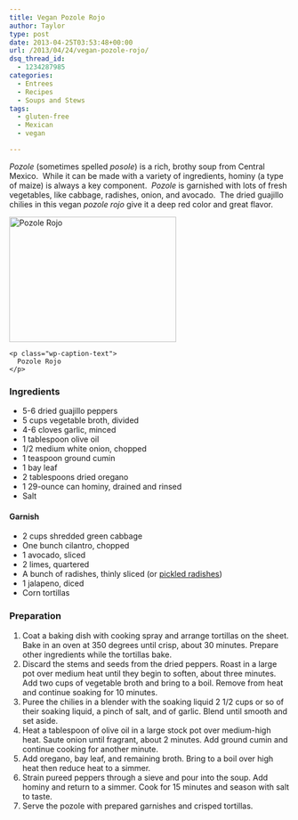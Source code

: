 ```yaml
---
title: Vegan Pozole Rojo
author: Taylor
type: post
date: 2013-04-25T03:53:48+00:00
url: /2013/04/24/vegan-pozole-rojo/
dsq_thread_id:
  - 1234287985
categories:
  - Entrees
  - Recipes
  - Soups and Stews
tags:
  - gluten-free
  - Mexican
  - vegan

---
```

<div id="recipe-ingredients">
  <p>
    <em>Pozole </em>(sometimes spelled <em>posole</em>) is a rich, brothy soup from Central Mexico.  While it can be made with a variety of ingredients, hominy (a type of maize) is always a key component.  <em>Pozole</em> is garnished with lots of fresh vegetables, like cabbage, radishes, onion, and avocado.  The dried guajillo chilies in this vegan <em>pozole rojo</em> give it a deep red color and great flavor.
  </p>
  
  <div id="attachment_3208" style="width: 310px" class="wp-caption alignright">
    <a href="{{% mediaroot %}}uploads/2013/04/P4243410.jpg" rel="lightbox[3203]"><img class="size-medium wp-image-3208" alt="Pozole Rojo" src="{{% mediaroot %}}uploads/2013/04/P4243410-300x225.jpg" width="300" height="225" srcset="{{% mediaroot %}}uploads/2013/04/P4243410-300x225.jpg 300w, {{% mediaroot %}}uploads/2013/04/P4243410.jpg 800w" sizes="(max-width: 300px) 100vw, 300px" /></a>
    
    <p class="wp-caption-text">
      Pozole Rojo
    </p>
  </div>
  
  <h3>
    Ingredients
  </h3>
  
  <ul>
    <li>
      5-6 dried guajillo peppers
    </li>
    <li>
      5 cups vegetable broth, divided
    </li>
    <li>
      4-6 cloves garlic, minced
    </li>
    <li>
      1 tablespoon olive oil
    </li>
    <li>
      1/2 medium white onion, chopped
    </li>
    <li>
      1 teaspoon ground cumin
    </li>
    <li>
      1 bay leaf
    </li>
    <li>
      2 tablespoons dried oregano
    </li>
    <li>
      1 29-ounce can hominy, drained and rinsed
    </li>
    <li>
      Salt
    </li>
  </ul>
  
  <h4>
    Garnish
  </h4>
  
  <ul>
    <li itemprop="ingredients">
      2 cups shredded green cabbage
    </li>
    <li itemprop="ingredients">
      One bunch cilantro, chopped
    </li>
    <li itemprop="ingredients">
      1 avocado, sliced
    </li>
    <li itemprop="ingredients">
      2 limes, quartered
    </li>
    <li itemprop="ingredients">
      A bunch of radishes, thinly sliced (or <a title="Radish and Carrot Quick Pickles" href="http://kitchen.coseppi.com/2013/04/22/radish-and-carrot-quick-pickles/">pickled radishes</a>)
    </li>
    <li itemprop="ingredients">
      1 jalapeno, diced
    </li>
    <li itemprop="ingredients">
      Corn tortillas
    </li>
  </ul>
</div>

<div id="recipe-method">
  <h3>
    Preparation
  </h3>
  
  <div itemprop="recipeInstructions">
    <ol>
      <li>
        Coat a baking dish with cooking spray and arrange tortillas on the sheet. Bake in an oven at 350 degrees until crisp, about 30 minutes. Prepare other ingredients while the tortillas bake.
      </li>
      <li>
        Discard the stems and seeds from the dried peppers. Roast in a large pot over medium heat until they begin to soften, about three minutes. Add two cups of vegetable broth and bring to a boil. Remove from heat and continue soaking for 10 minutes.
      </li>
      <li>
        Puree the chilies in a blender with the soaking liquid 2 1/2 cups or so of their soaking liquid, a pinch of salt, and of garlic. Blend until smooth and set aside.
      </li>
      <li>
        Heat a tablespoon of olive oil in a large stock pot over medium-high heat. Saute onion until fragrant, about 2 minutes. Add ground cumin and continue cooking for another minute.
      </li>
      <li>
        Add oregano, bay leaf, and remaining broth. Bring to a boil over high heat then reduce heat to a simmer.
      </li>
      <li>
        Strain pureed peppers through a sieve and pour into the soup. Add hominy and return to a simmer. Cook for 15 minutes and season with salt to taste.
      </li>
      <li>
        Serve the pozole with prepared garnishes and crisped tortillas.
      </li>
    </ol>
  </div>
</div>